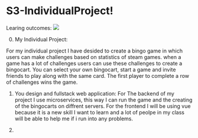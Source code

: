 # S3-IndividualProject!

Learing outcomes:
<img src="https://user-images.githubusercontent.com/79635315/153168197-ae36f788-efd4-4f9a-873a-efe1472b79ba.png">

0. My Individual Project:

For my individual project I have desided to create a bingo game in which users can make challenges based on statistics of steam games. when a game has a lot of challenges users can use these challenges to create a bingocart. You can select your own bingocart, start a game and invite friends to play along with the same card. The first player to complete a row of challenges wins the game. 

1. You design and fullstack web application:
For The backend of my project I use microservices, this way I can run the game and the creating of the bingocarts on diffrent servers. For the frontend I will be using vue because it is a new skill I want to learn and a lot of peolpe in my class will be able to help me if i run into any problems.

2.
